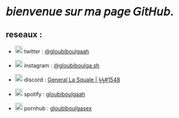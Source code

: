 # 𝘣𝘪𝘦𝘯𝘷𝘦𝘯𝘶𝘦 𝘴𝘶𝘳 𝘮𝘢 𝘱𝘢𝘨𝘦 𝘎𝘪𝘵𝘏𝘶𝘣.


## reseaux : 


- <img src="https://upload.wikimedia.org/wikipedia/fr/thumb/c/c8/Twitter_Bird.svg/1259px-Twitter_Bird.svg.png" width="20" > twitter  : [@gloubiboulgaah](https://twitter.com/gloubiboulgaah)

- <img src="https://upload.wikimedia.org/wikipedia/commons/thumb/e/e7/Instagram_logo_2016.svg/1200px-Instagram_logo_2016.svg.png" width="20" > instagram : [@gloubiboulga.sh](https://www.instagram.com/gloubiboulga.sh)

- <img src="https://www.freepnglogos.com/uploads/discord-logo-png/discord-logo-logodownload-download-logotipos-1.png" width="20" > discord :  [General La Squale | ϟϟ#1548](https://discord.gg/XNHYenX)

- <img src="https://www.freepnglogos.com/uploads/spotify-logo-png/spotify-download-logo-30.png" width="20"> spotify : [gloubiboulgaah](https://open.spotify.com/user/npzhmqqm4ox0pafu1gur26e52)

- <img src="https://upload.wikimedia.org/wikipedia/commons/thumb/f/f1/Pornhub-logo.svg/1280px-Pornhub-logo.svg.png" width="20" > pornhub : [gloubiboulgasex](https://pornhub.com/users/gloubiboulgasex)
